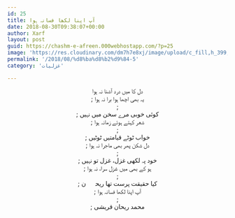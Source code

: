 ```yaml
---
id: 25
title: آپ اپنا لکھا فسانہ ہوا
date: 2018-08-30T09:38:07+00:00
author: Xarf
layout: post
guid: https://chashm-e-afreen.000webhostapp.com/?p=25
image: 'https://res.cloudinary.com/dm7h7e8xj/image/upload/c_fill,h_399,w_760/v1501268554/sunrise_ttb9nk.jpg'
permalink: '/2018/08/%d8%ba%d8%b2%d9%84-5'
category: 'غزلیات'

---
```

<p align = "center">
<span style="font-family: Mehr;">دل کا میں درد آشنا نہ ہوا</span><br/>;  
<span style="font-family: Mehr;">یہ بھی اچھا ہوا برا نہ ہوا</span><br/>;
<br/>;
<span style="font-family: Mehr;">کوئی خوبی مرے سخن میں نہیں</span><br/>;
<span style="font-family: Mehr;">شعر کہتے ہوئے زمانہ ہوا</span><br/>;
<br/>;
<span style="font-family: Mehr;">خواب ٹوٹے قیامتیں ٹوٹیں</span><br/>;  
<span style="font-family: Mehr;">دل شکن پھر بھی ماجرا نہ ہوا</span><br/>;
<br/>;
<span style="font-family: Mehr;">خود پہ لکھی غزل، غزل تو نہیں</span><br/>;  
<span style="font-family: Mehr;">ہو کے بھی میں غزل سرا، نہ ہوا</span><br/>;
<br/>;
<span style="font-family: Mehr;">کیا حقیقت پرست تھا ریحاؔن</span><br/>;
<span style="font-family: Mehr;">آپ اپنا لکھا فسانہ ہوا</span><br/>;
<br/>;
<span style="font-family: Mehr;">محمد ریحان قریشی

</p>
